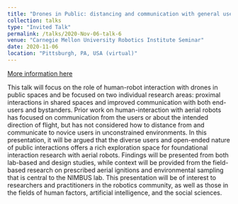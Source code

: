 ```yaml
---
title: "Drones in Public: distancing and communication with general users"
collection: talks
type: "Invited Talk"
permalink: /talks/2020-Nov-06-talk-6
venue: "Carnegie Mellon University Robotics Institute Seminar"
date: 2020-11-06
location: "Pittsburgh, PA, USA (virtual)"
---
```


[More information here](https://www.ri.cmu.edu/event/ri-seminar-brittany-a-duncan-university-of-nebraska-lincoln-assistant-professor-2020-11-06/)

This talk will focus on the role of human-robot interaction with drones in public spaces and be focused on two individual research areas: proximal interactions in shared spaces and improved communication with both end-users and bystanders. Prior work on human-interaction with aerial robots has focused on communication from the users or about the intended direction of flight, but has not considered how to distance from and communicate to novice users in unconstrained environments. In this presentation, it will be argued that the diverse users and open-ended nature of public interactions offers a rich exploration space for foundational interaction research with aerial robots. Findings will be presented from both lab-based and design studies, while context will be provided from the field-based research on prescribed aerial ignitions and environmental sampling that is central to the NIMBUS lab. This presentation will be of interest to researchers and practitioners in the robotics community, as well as those in the fields of human factors, artificial intelligence, and the social sciences.
